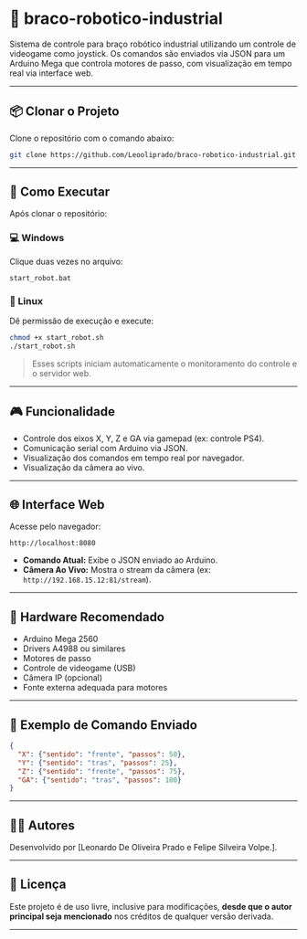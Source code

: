 
# 🤖 braco-robotico-industrial

Sistema de controle para braço robótico industrial utilizando um controle de videogame como joystick. Os comandos são enviados via JSON para um Arduino Mega que controla motores de passo, com visualização em tempo real via interface web.

---

## 📦 Clonar o Projeto

Clone o repositório com o comando abaixo:

```bash
git clone https://github.com/Leooliprado/braco-robotico-industrial.git
````

---

## 🚀 Como Executar

Após clonar o repositório:

### 💻 Windows

Clique duas vezes no arquivo:

```
start_robot.bat
```

### 🐧 Linux

Dê permissão de execução e execute:

```bash
chmod +x start_robot.sh
./start_robot.sh
```

> Esses scripts iniciam automaticamente o monitoramento do controle e o servidor web.

---

## 🎮 Funcionalidade

* Controle dos eixos X, Y, Z e GA via gamepad (ex: controle PS4).
* Comunicação serial com Arduino via JSON.
* Visualização dos comandos em tempo real por navegador.
* Visualização da câmera ao vivo.

---

## 🌐 Interface Web

Acesse pelo navegador:

```
http://localhost:8080
```

* **Comando Atual:** Exibe o JSON enviado ao Arduino.
* **Câmera Ao Vivo:** Mostra o stream da câmera (ex: `http://192.168.15.12:81/stream`).

---

## 🔌 Hardware Recomendado

* Arduino Mega 2560
* Drivers A4988 ou similares
* Motores de passo
* Controle de videogame (USB)
* Câmera IP (opcional)
* Fonte externa adequada para motores

---

## 📘 Exemplo de Comando Enviado

```json
{
  "X": {"sentido": "frente", "passos": 50},
  "Y": {"sentido": "tras", "passos": 25},
  "Z": {"sentido": "frente", "passos": 75},
  "GA": {"sentido": "tras", "passos": 100}
}
```

---

## 👨‍💻 Autores

Desenvolvido por \[Leonardo De Oliveira Prado e Felipe Silveira Volpe.].

---

## 📝 Licença

Este projeto é de uso livre, inclusive para modificações, **desde que o autor principal seja mencionado** nos créditos de qualquer versão derivada.




---


